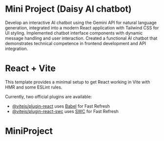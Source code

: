 # Mini Project (Daisy AI chatbot)
Develop an interactive AI chatbot using the Gemini API for natural language generation, integrated into a modern React application with Tailwind CSS for UI styling.
Implemented chatbot interface components with dynamic message handling and user interaction.
Created a functional AI chatbot that demonstrates technical competence in frontend development and API integration.

# React + Vite

This template provides a minimal setup to get React working in Vite with HMR and some ESLint rules.

Currently, two official plugins are available:

- [@vitejs/plugin-react](https://github.com/vitejs/vite-plugin-react/blob/main/packages/plugin-react/README.md) uses [Babel](https://babeljs.io/) for Fast Refresh
- [@vitejs/plugin-react-swc](https://github.com/vitejs/vite-plugin-react-swc) uses [SWC](https://swc.rs/) for Fast Refresh
# MiniProject
